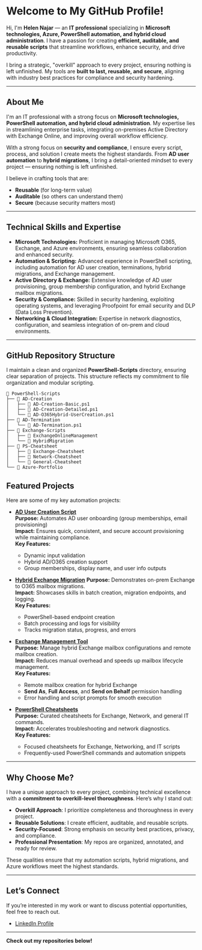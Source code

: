 #  Welcome to My GitHub Profile!  

Hi, I'm **Helen Najar** — an **IT professional** specializing in **Microsoft technologies, Azure, PowerShell automation, and hybrid cloud administration**. I have a passion for creating **efficient, auditable, and reusable scripts** that streamline workflows, enhance security, and drive productivity.  

I bring a strategic, "overkill" approach to every project, ensuring nothing is left unfinished. My tools are **built to last, reusable, and secure**, aligning with industry best practices for compliance and security hardening.

---

## **About Me**  
I'm an IT professional with a strong focus on **Microsoft technologies, PowerShell automation, and hybrid cloud administration**. My expertise lies in streamlining enterprise tasks, integrating on-premises Active Directory with Exchange Online, and improving overall workflow efficiency.  

With a strong focus on **security and compliance**, I ensure every script, process, and solution I create meets the highest standards. From **AD user automation** to **hybrid migrations**, I bring a detail-oriented mindset to every project — ensuring nothing is left unfinished.  

I believe in crafting tools that are:
- **Reusable** (for long-term value)  
- **Auditable** (so others can understand them)  
- **Secure** (because security matters most)  

---

## **Technical Skills and Expertise**
- **Microsoft Technologies:** Proficient in managing Microsoft O365, Exchange, and Azure environments, ensuring seamless collaboration and enhanced security.  
- **Automation & Scripting:** Advanced experience in PowerShell scripting, including automation for AD user creation, terminations, hybrid migrations, and Exchange management.  
- **Active Directory & Exchange:** Extensive knowledge of AD user provisioning, group membership configuration, and hybrid Exchange mailbox migrations.  
- **Security & Compliance:** Skilled in security hardening, exploiting operating systems, and leveraging Proofpoint for email security and DLP (Data Loss Prevention).  
- **Networking & Cloud Integration:** Expertise in network diagnostics, configuration, and seamless integration of on-prem and cloud environments.  

---

## **GitHub Repository Structure**  
I maintain a clean and organized **PowerShell-Scripts** directory, ensuring clear separation of projects. This structure reflects my commitment to file organization and modular scripting.

```
📁 PowerShell-Scripts
├── 📂 AD-Creation
│   ├── 📄 AD-Creation-Basic.ps1  
│   ├── 📄 AD-Creation-Detailed.ps1  
│   └── 📄 AD-O365Hybrid-UserCreation.ps1  
├── 📂 AD-Termination
│   └── 📄 AD-Termination.ps1  
├── 📂 Exchange-Scripts
│   ├── 📂 ExchangeOnlineManagement  
│   └── 📂 HybridMigration  
├── 📂 PS-Cheatsheet
│   ├── 📂 Exchange-Cheatsheet  
│   ├── 📂 Network-Cheatsheet  
│   └── 📂 General-Cheatsheet  
└── 📂 Azure-Portfolio
```

## **Featured Projects**
Here are some of my key automation projects:  

- [**AD User Creation Script**](https://github.com/Abyloon/O365-Automation-and-AD-Management-Tools/tree/main/Powershell-Scripts/AD-Creation)  
  **Purpose:** Automates AD user onboarding (group memberships, email provisioning)  
  **Impact:** Ensures quick, consistent, and secure account provisioning while maintaining compliance.  
  **Key Features:**  
  - Dynamic input validation  
  - Hybrid AD/O365 creation support  
  - Group memberships, display name, and user info outputs  

- [**Hybrid Exchange Migration**](https://github.com/Abyloon/O365-Automation-and-AD-Management-Tools/tree/main/Powershell-Scripts/Exchange-Scripts/HybridMigration)
  **Purpose:** Demonstrates on-prem Exchange to O365 mailbox migrations.  
  **Impact:** Showcases skills in batch creation, migration endpoints, and logging.  
  **Key Features:**  
  - PowerShell-based endpoint creation  
  - Batch processing and logs for visibility  
  - Tracks migration status, progress, and errors  

- [**Exchange Management Tool**](https://github.com/Abyloon/O365-Automation-and-AD-Management-Tools/tree/main/Powershell-Scripts/Exchange-Scripts/ExchangeOnlineManagement)  
  **Purpose:** Manage hybrid Exchange mailbox configurations and remote mailbox creation.  
  **Impact:** Reduces manual overhead and speeds up mailbox lifecycle management.  
  **Key Features:**  
  - Remote mailbox creation for hybrid Exchange  
  - **Send As**, **Full Access**, and **Send on Behalf** permission handling  
  - Error handling and script prompts for smooth execution  

- [**PowerShell Cheatsheets**](https://github.com/Abyloon/O365-Automation-and-AD-Management-Tools/tree/main/Powershell-Scripts/PS-Cheatsheet)  
  **Purpose:** Curated cheatsheets for Exchange, Network, and general IT commands.  
  **Impact:** Accelerates troubleshooting and network diagnostics.  
  **Key Features:**  
  - Focused cheatsheets for Exchange, Networking, and IT scripts  
  - Frequently-used PowerShell commands and automation snippets  

---

## **Why Choose Me?**
I have a unique approach to every project, combining technical excellence with a **commitment to overkill-level thoroughness**. Here’s why I stand out:  

- **Overkill Approach**: I prioritize completeness and thoroughness in every project.  
- **Reusable Solutions**: I create efficient, auditable, and reusable scripts.  
- **Security-Focused**: Strong emphasis on security best practices, privacy, and compliance.  
- **Professional Presentation**: My repos are organized, annotated, and ready for review.  

These qualities ensure that my automation scripts, hybrid migrations, and Azure workflows meet the highest standards.  

---

## **Let’s Connect**  
If you’re interested in my work or want to discuss potential opportunities, feel free to reach out.  
- [LinkedIn Profile](https://www.linkedin.com/in/helen-najar)  

---

**Check out my repositories below!**